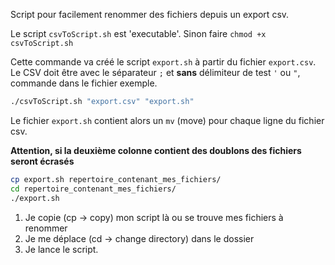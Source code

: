Script pour facilement renommer des fichiers depuis un export csv.

Le script `csvToScript.sh` est 'executable'. Sinon faire `chmod +x csvToScript.sh`

Cette commande va créé le script `export.sh` à partir du fichier `export.csv`. Le CSV doit être avec le séparateur `;` et **sans** délimiteur de test `'` ou `"`, commande dans le fichier exemple.


``` bash
./csvToScript.sh "export.csv" "export.sh"
```

Le fichier `export.sh` contient alors un `mv` (move) pour chaque ligne du fichier csv.

__Attention, si la deuxième colonne contient des doublons des fichiers seront écrasés__

``` bash
cp export.sh repertoire_contenant_mes_fichiers/
cd repertoire_contenant_mes_fichiers/
./export.sh
```

1. Je copie (cp -> copy) mon script là ou se trouve mes fichiers à renommer
2. Je me déplace (cd -> change directory) dans le dossier
3. Je lance le script.
